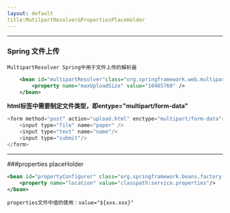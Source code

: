 ```yaml
---
layout: default
title:MutilpartResolver&PropertiesPlaceHolder
---
```


---
### Spring 文件上传
```
MultipartResolver Spring中用于文件上传的解析器
```
```xml
	<bean id="multipartResolver"class="org.springframework.web.multipart.commons.CommonsMultipartResolver">
		<property name="maxUploadSize" value="10485760" />
	</bean>
```
**html标签中需要制定文件类型，即entype="multipart/form-data"**
```java
<form method="post" action="upload.html" enctype="multipart/form-data">
    <input type="file" name="paper" />
    <input type="text" name="name"/>
    <input type="submit"/>
</form>
```

---
###properties placeHolder
```xml
<bean id="propertyConfigurer" class="org.springframework.beans.factory.config.PropertyPlaceHolderConfigurer">
    <property name="location" value="classpath:service.properties"/>
</bean>
```
```
properties文件中值的使用：value="${xxx.xxx}"
```